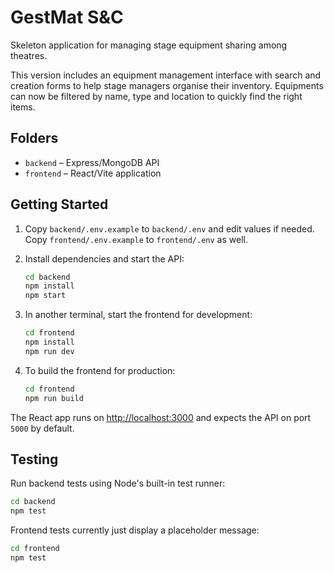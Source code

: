 # GestMat S&C

Skeleton application for managing stage equipment sharing among theatres.

This version includes an equipment management interface with search and creation
forms to help stage managers organise their inventory. Equipments can now be
filtered by name, type and location to quickly find the right items.

## Folders

- `backend` – Express/MongoDB API
- `frontend` – React/Vite application

## Getting Started

1. Copy `backend/.env.example` to `backend/.env` and edit values if needed. Copy
   `frontend/.env.example` to `frontend/.env` as well.
2. Install dependencies and start the API:

   ```bash
   cd backend
   npm install
   npm start
   ```

3. In another terminal, start the frontend for development:

   ```bash
   cd frontend
   npm install
   npm run dev
   ```

4. To build the frontend for production:

   ```bash
   cd frontend
   npm run build
   ```

The React app runs on [http://localhost:3000](http://localhost:3000) and expects the API on port `5000` by default.

## Testing

Run backend tests using Node's built-in test runner:

```bash
cd backend
npm test
```

Frontend tests currently just display a placeholder message:

```bash
cd frontend
npm test
```

